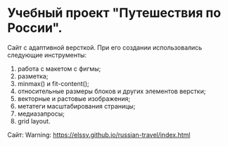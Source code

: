 # Учебный проект "Путешествия по России".
Сайт с адаптивной версткой. При его создании использовались следующие инструменты:

1. работа с макетом с фигмы;
2. разметка;
3. minmax() и fit-content();
4. относительные размеры блоков и других элементов верстки;
5. векторные и растовые изображения;
6. метатеги масштабирования страницы;
7. медиазапросы;
8. grid layout.

Сайт: Warning: https://elssv.github.io/russian-travel/index.html

